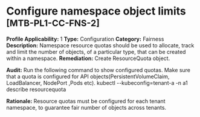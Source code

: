# Configure namespace object limits <small>[MTB-PL1-CC-FNS-2] </small>
**Profile Applicability:** 
1
**Type:** 
Configuration
**Category:** 
Fairness 
**Description:** 
Namespace resource quotas should be used to allocate, track and limit the number of objects, of a particular type, that can be created within a namespace. 
**Remediation:**
Create ResourceQuota object.

**Audit:** 
Run the following command to show configured quotas. Make sure that a quota is configured for API objects(PersistentVolumeClaim, LoadBalancer, NodePort ,Pods etc).
kubectl --kubeconfig=tenant-a -n a1 describe resourcequota

**Rationale:** 
Resource quotas must be configured for each tenant namespace, to guarantee fair number of objects across tenants.


